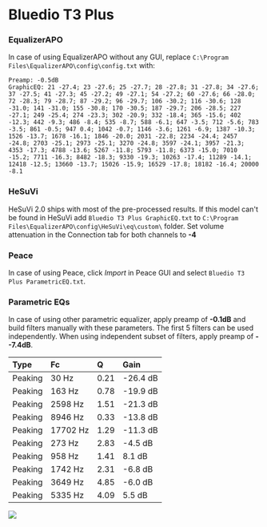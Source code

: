 # Bluedio T3 Plus

### EqualizerAPO
In case of using EqualizerAPO without any GUI, replace `C:\Program Files\EqualizerAPO\config\config.txt`
with:
```
Preamp: -0.5dB
GraphicEQ: 21 -27.4; 23 -27.6; 25 -27.7; 28 -27.8; 31 -27.8; 34 -27.6; 37 -27.5; 41 -27.3; 45 -27.2; 49 -27.1; 54 -27.2; 60 -27.6; 66 -28.0; 72 -28.3; 79 -28.7; 87 -29.2; 96 -29.7; 106 -30.2; 116 -30.6; 128 -31.0; 141 -31.0; 155 -30.8; 170 -30.5; 187 -29.7; 206 -28.5; 227 -27.1; 249 -25.4; 274 -23.3; 302 -20.9; 332 -18.4; 365 -15.6; 402 -12.3; 442 -9.3; 486 -8.4; 535 -8.7; 588 -6.1; 647 -3.5; 712 -5.6; 783 -3.5; 861 -0.5; 947 0.4; 1042 -0.7; 1146 -3.6; 1261 -6.9; 1387 -10.3; 1526 -13.7; 1678 -16.1; 1846 -20.0; 2031 -22.8; 2234 -24.4; 2457 -24.8; 2703 -25.1; 2973 -25.1; 3270 -24.8; 3597 -24.1; 3957 -21.3; 4353 -17.3; 4788 -13.6; 5267 -11.8; 5793 -11.8; 6373 -15.0; 7010 -15.2; 7711 -16.3; 8482 -18.3; 9330 -19.3; 10263 -17.4; 11289 -14.1; 12418 -12.5; 13660 -13.7; 15026 -15.9; 16529 -17.8; 18182 -16.4; 20000 -8.1
```

### HeSuVi
HeSuVi 2.0 ships with most of the pre-processed results. If this model can't be found in HeSuVi add
`Bluedio T3 Plus GraphicEQ.txt` to `C:\Program Files\EqualizerAPO\config\HeSuVi\eq\custom\` folder.
Set volume attenuation in the Connection tab for both channels to **-4**

### Peace
In case of using Peace, click *Import* in Peace GUI and select `Bluedio T3 Plus ParametricEQ.txt`.

### Parametric EQs
In case of using other parametric equalizer, apply preamp of **-0.1dB** and build filters manually
with these parameters. The first 5 filters can be used independently.
When using independent subset of filters, apply preamp of **--7.4dB**.

| Type    | Fc       |    Q | Gain     |
|:--------|:---------|:-----|:---------|
| Peaking | 30 Hz    | 0.21 | -26.4 dB |
| Peaking | 163 Hz   | 0.78 | -19.9 dB |
| Peaking | 2598 Hz  | 1.51 | -21.3 dB |
| Peaking | 8946 Hz  | 0.33 | -13.8 dB |
| Peaking | 17702 Hz | 1.29 | -11.3 dB |
| Peaking | 273 Hz   | 2.83 | -4.5 dB  |
| Peaking | 958 Hz   | 1.41 | 8.1 dB   |
| Peaking | 1742 Hz  | 2.31 | -6.8 dB  |
| Peaking | 3649 Hz  | 4.85 | -6.0 dB  |
| Peaking | 5335 Hz  | 4.09 | 5.5 dB   |

![](https://raw.githubusercontent.com/jaakkopasanen/AutoEq/master/results/rtings/rtings/Bluedio%20T3%20Plus/Bluedio%20T3%20Plus.png)